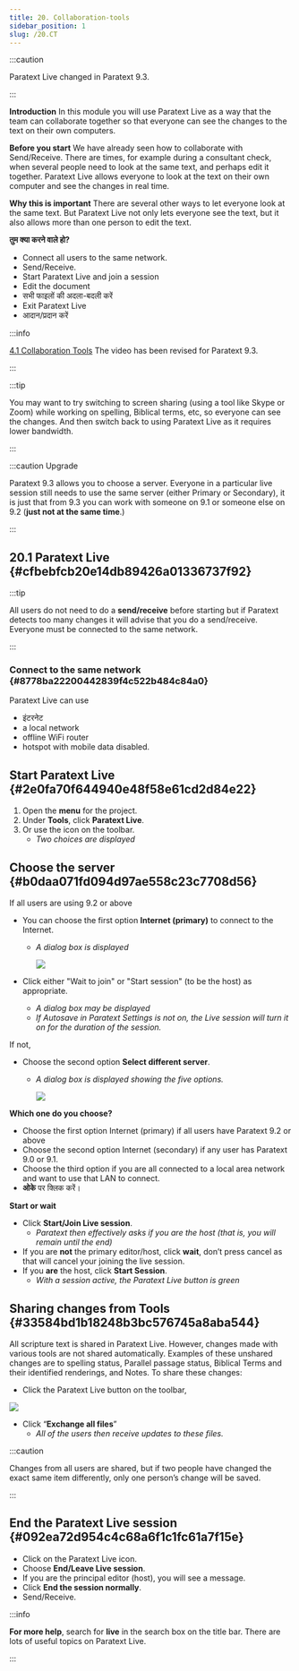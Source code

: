```yaml
---
title: 20. Collaboration-tools
sidebar_position: 1
slug: /20.CT
---
```




:::caution

Paratext Live changed in Paratext 9.3.

:::




**Introduction**  In this module you will use Paratext Live as a way that the team can collaborate together so that everyone can see the changes to the text on their own computers.


**Before you start**  We have already seen how to collaborate with Send/Receive. There are times, for example during a consultant check, when several people need to look at the same text, and perhaps edit it together. Paratext Live allows everyone to look at the text on their own computer and see the changes in real time.


**Why this is important**  There are several other ways to let everyone look at the same text. But Paratext Live not only lets everyone see the text, but it also allows more than one person to edit the text.


**तुम क्या करने वाले हो?**

- Connect all users to the same network.
- Send/Receive.
- Start Paratext Live and join a session
- Edit the document
- सभी फाइलों की अदला-बदली करें
- Exit Paratext Live
- आदान/प्रदान करें

:::info

 [4.1 Collaboration Tools](https://vimeo.com/641947293)  The video has been revised for Paratext 9.3.

:::




:::tip

You may want to try switching to screen sharing (using a tool like Skype or Zoom) while working on spelling, Biblical terms, etc, so everyone can see the changes. And then switch back to using Paratext Live as it requires lower bandwidth.

:::




:::caution Upgrade


Paratext 9.3 allows you to choose a server. Everyone in a particular live session still needs to use the same server (either Primary or Secondary), it is just that from 9.3 you can work with someone on 9.1 or someone else on 9.2 (**just not at the same time**.)


:::


## 20.1 Paratext Live {#cfbebfcb20e14db89426a01336737f92}


:::tip

All users do not need to do a **send/receive** before starting but if Paratext detects too many changes it will advise that you do a send/receive. Everyone must be connected to the same network.

:::




### Connect to the same network {#8778ba22200442839f4c522b484c84a0}


Paratext Live can use

- इंटरनेट
- a local network
- offline WiFi router
- hotspot with mobile data disabled.

## Start Paratext Live {#2e0fa70f644940e48f58e61cd2d84e22}

1. Open the **menu** for the project.
2. Under **Tools**, click **Paratext Live**.
3. Or use the icon on the toolbar.
    - _Two choices are displayed_

## Choose the server {#b0daa071fd094d97ae558c23c7708d56}


If all users are using 9.2 or above

- You can choose the first option **Internet (primary)** to connect to the Internet.
    - _A dialog box is displayed_

        ![](./918960374.png)

- Click either "Wait to join" or "Start session" (to be the host) as appropriate.
    - _A dialog box may be displayed_
    - _If Autosave in Paratext Settings is not on, the Live session will turn it on for the duration of the session._

If not,

- Choose the second option **Select different server**.
    - _A dialog box is displayed showing the five options._

        ![](./564161900.png)


**Which one do you choose?**

- Choose the first option Internet (primary) if all users have Paratext 9.2 or above
- Choose the second option Internet (secondary) if any user has Paratext 9.0 or 9.1.
- Choose the third option if you are all connected to a local area network and want to use that LAN to connect.
- **ओके** पर क्लिक करें।

**Start or wait**

- Click **Start/Join Live session**.
    - _Paratext then effectively asks if you are the host (that is, you will remain until the end)_
- If you are **not** the primary editor/host, click **wait**, don’t press cancel as that will cancel your joining the live session.
- If you **are** the host, click **Start Session**.
    - _With a session active, the Paratext Live button is green_

## Sharing changes from Tools {#33584bd1b18248b3bc576745a8aba544}


All scripture text is shared in Paratext Live. However, changes made with various tools are not shared automatically. Examples of these unshared changes are to spelling status, Parallel passage status, Biblical Terms and their identified renderings, and Notes. To share these changes:

- Click the Paratext Live button on the toolbar,

![](./419095099.png)

- Click “**Exchange all files**”
    - _All of the users then receive updates to these files._

:::caution

Changes from all users are shared, but if two people have changed the exact same item differently, only one person’s change will be saved.

:::




## End the Paratext Live session {#092ea72d954c4c68a6f1c1fc61a7f15e}

- Click on the Paratext Live icon.
- Choose **End/Leave Live session**.
- If you are the principal editor (host), you will see a message.
- Click **End the session normally**.
- Send/Receive.

:::info

**For more help**, search for **live** in the search box on the title bar. There are lots of useful topics on Paratext Live.

:::



